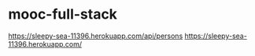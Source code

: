 # mooc-full-stack
https://sleepy-sea-11396.herokuapp.com/api/persons
https://sleepy-sea-11396.herokuapp.com/